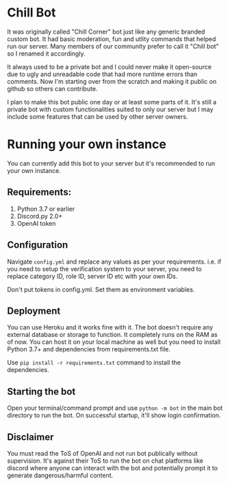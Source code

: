 # Chill Bot

It was originally called "Chill Corner" bot just like any generic branded custom bot. It had basic moderation, fun and utlity commands that helped run our server. Many members of our community prefer to call it "Chill bot" so I renamed it accordingly.

It always used to be a private bot and I could never make it open-source due to ugly and unreadable code that had more runtime errors than comments. Now I'm starting over from the scratch and making it public on github so others can contribute. 

I plan to make this bot public one day or at least some parts of it. It's still a private bot with custom functionalities suited to only our server but I may include some features that can be used by other server owners.


# Running your own instance
You can currently add this bot to your server but it's recommended to run your own instance.
## Requirements:
1. Python 3.7 or earlier
2. Discord.py 2.0+
3. OpenAI token 

## Configuration
Navigate `config.yml` and replace any values as per your requirements. i.e. if you need to setup the verification system to your server, you need to replace category ID, role ID, server ID etc with your own IDs.

Don't put tokens in config.yml. Set them as environment variables.

## Deployment
You can use Heroku and it works fine with it. The bot doesn't require any external database or storage to function. It completely runs on the RAM as of now. You can host it on your local machine as well but you need to install Python 3.7+ and dependencies from requirements.txt file.

Use `pip install -r requirements.txt` command to install the dependencies.

## Starting the bot
Open your terminal/command prompt and use `python -m bot` in the main bot directory to run the bot. On successful startup, it'll show login confirmation.

## Disclaimer
You must read the ToS of OpenAI and not run bot publically without supervision. It's against their ToS to run the bot on chat platforms like discord where anyone can interact with the bot and potentially prompt it to generate dangerous/harmful content.
